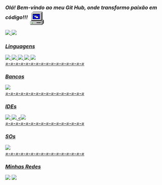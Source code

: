 ### <i>Olá! Bem-vindo ao meu Git Hub, onde transformo paixão em código!!! <img align="center" src=https://github.com/TheDudeThatCode/TheDudeThatCode/blob/master/Assets/PC.gif width="50">

<div>
  <a href="https://github.com/AndersonDutra7">
  <img height="180em" src="https://github-readme-stats.vercel.app/api?username=AndersonDutra7&show_icons=true&theme=chartreuse-dark&include_all_commits=true&count_private=true"/>
  <img height="180em" src="https://github-readme-stats.vercel.app/api/top-langs/?username=AndersonDutra7&layout=compact&langs_count=7&theme=chartreuse-dark"/>
</div>

###
<div>
  <h3>Linguagens</h3>
  <img src="https://cdn.jsdelivr.net/gh/devicons/devicon/icons/python/python-original-wordmark.svg" width="50"/>
  <img src="https://cdn.jsdelivr.net/gh/devicons/devicon/icons/java/java-original-wordmark.svg" width="50"/>
  <img src="https://cdn.jsdelivr.net/gh/devicons/devicon/icons/html5/html5-original-wordmark.svg" width="50"/>
  <img src="https://cdn.jsdelivr.net/gh/devicons/devicon/icons/css3/css3-original-wordmark.svg" width="50"/>
  <img src="https://cdn.jsdelivr.net/gh/devicons/devicon/icons/javascript/javascript-original.svg" width="50"/><br>
  <strong>=-=-=-=-=-=-=-=-=-=-=-=-=-=-=-=</strong>
</div>
 
<div>
  <h3>Bancos</h3>
  <img src="https://cdn.jsdelivr.net/gh/devicons/devicon/icons/mysql/mysql-original-wordmark.svg" width="50"/><br>
  <strong>=-=-=-=-=-=-=-=-=-=-=-=-=-=-=-=</strong>
</div>
  
<div>
  <h3>IDEs</h3>
  <img src="https://cdn.jsdelivr.net/gh/devicons/devicon/icons/vscode/vscode-original-wordmark.svg" width="50"/>
  <img src="https://cdn.jsdelivr.net/gh/devicons/devicon/icons/pycharm/pycharm-original.svg" width="50"/>
  <<img src="https://cdn.jsdelivr.net/gh/devicons/devicon/icons/intellij/intellij-original.svg" width="50"/><br>
  <strong>=-=-=-=-=-=-=-=-=-=-=-=-=-=-=-=</strong>
</div>

<div>
  <h3>SOs</h3>
  <img src="https://cdn.jsdelivr.net/gh/devicons/devicon/icons/windows8/windows8-original.svg" width="50"/><br>
  <strong>=-=-=-=-=-=-=-=-=-=-=-=-=-=-=-=</strong>
</div>
    
<div> 
  <h3>Minhas Redes</h3>
  <a href="" target="_blank"><img src="https://img.shields.io/badge/-Instagram-%23E4405F?style=for-the-badge&logo=instagram&logoColor=white" target="_blank"></a> 
  <a href="https://www.linkedin.com/in/anderson-dutra-88b294211/" target="_blank"><img src="https://img.shields.io/badge/-LinkedIn-%230077B5?style=for-the-badge&logo=linkedin&logoColor=white" target="_blank"></a> 
  
</div>

